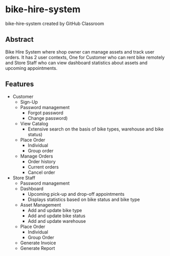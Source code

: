 # bike-hire-system
bike-hire-system created by GitHub Classroom

## Abstract
Bike Hire System where shop owner can manage assets and track user orders. It has 2 user contexts, One for Customer who can rent bike remotely and Store Staff who can view dashboard statistics about assets and upcoming appointments.

## Features
* Customer
  * Sign-Up
  * Password management
    * Forgot password 
    * Change password)
  * View Catalog 
    * Extensive search on the basis of bike types, warehouse and bike status)
  * Place Order
    * Individual 
    * Group order
  * Manage Orders
    * Order history
    * Current orders 
    * Cancel order
* Store Staff
  * Password management
  * Dashboard 
    * Upcoming pick-up and drop-off appointments
    * Displays statistics based on bike status and bike type
  * Asset Management
    * Add and update bike type
    * Add and update bike status
    * Add and update warehouse
  * Place Order
    * Individual
    * Group Order
  * Generate Invoice
  * Generate Report
